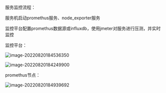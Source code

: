 服务监控流程：

服务机启动promethus服务、node_exporter服务

监控平台配置promethus数据源或influxdb，使用jmeter对服务进行压测，并实时监控



监控平台：

![image-20220820184536350](C:\Users\阳\AppData\Roaming\Typora\typora-user-images\image-20220820184536350.png)

![image-20220820184249900](C:\Users\阳\AppData\Roaming\Typora\typora-user-images\image-20220820184249900.png)





promethus节点：

![image-20220820184939692](C:\Users\阳\AppData\Roaming\Typora\typora-user-images\image-20220820184939692.png)
